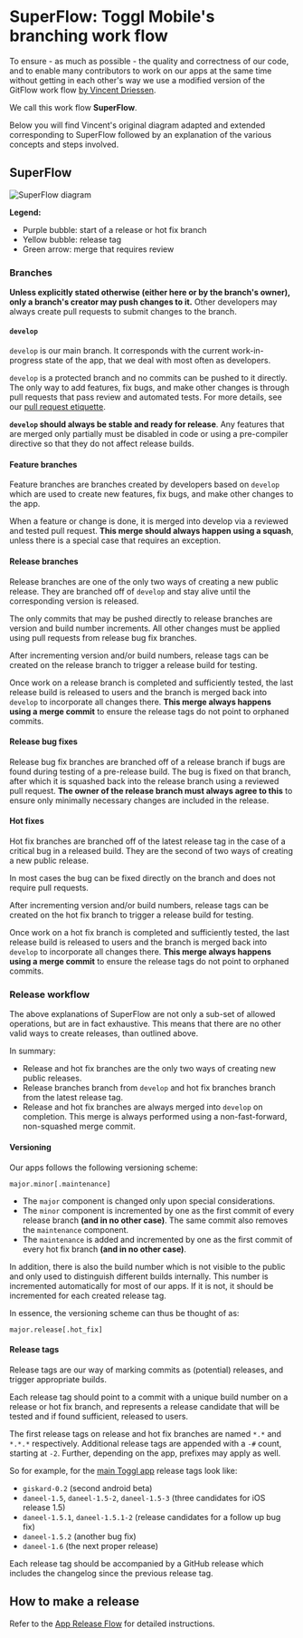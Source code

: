 # SuperFlow: Toggl Mobile's branching work flow

To ensure - as much as possible - the quality and correctness of our code, and to enable many contributors to work on our apps at the same time without getting in each other's way we use a modified version of the GitFlow work flow [by Vincent Driessen](http://nvie.com/posts/a-successful-git-branching-model/ "Original Blog post 'A successful Git branching model' by Vincent Driessen").

We call this work flow **SuperFlow**.

Below you will find Vincent's original diagram adapted and extended corresponding to SuperFlow followed by an explanation of the various concepts and steps involved.

## SuperFlow

![SuperFlow diagram](https://github.com/toggl/mobile-docs/blob/develop/images/superflow.png)

**Legend:**
- Purple bubble: start of a release or hot fix branch
- Yellow bubble: release tag
- Green arrow: merge that requires review

### Branches

**Unless explicitly stated otherwise (either here or by the branch's owner), only a branch's creator may push changes to it.** Other developers may always create pull requests to submit changes to the branch.

#### `develop`

`develop` is our main branch. It corresponds with the current work-in-progress state of the app, that we deal with most often as developers.

`develop` is a protected branch and no commits can be pushed to it directly. The only way to add features, fix bugs, and make other changes is through pull requests that pass review and automated tests. For more details, see our [pull request etiquette](https://github.com/toggl/mobile-docs/blob/develop/pull-request-etiquette.md "Pull Request Etiquette").

**`develop` should always be stable and ready for release**. Any features that are merged only partially must be disabled in code or using a pre-compiler directive so that they do not affect release builds.

#### Feature branches

Feature branches are branches created by developers based on `develop` which are used to create new features, fix bugs, and make other changes to the app.

When a feature or change is done, it is merged into develop via a reviewed and tested pull request. **This merge should always happen using a squash**, unless there is a special case that requires an exception.

#### Release branches

Release branches are one of the only two ways of creating a new public release. They are branched off of `develop` and stay alive until the corresponding version is released.

The only commits that may be pushed directly to release branches are version and build number increments. All other changes must be applied using pull requests from release bug fix branches.

After incrementing version and/or build numbers, release tags can be created on the release branch to trigger a release build for testing.

Once work on a release branch is completed and sufficiently tested, the last release build is released to users and the branch is merged back into `develop` to incorporate all changes there. **This merge always happens using a merge commit** to ensure the release tags do not point to orphaned commits.

#### Release bug fixes

Release bug fix branches are branched off of a release branch if bugs are found during testing of a pre-release build. The bug is fixed on that branch, after which it is squashed back into the release branch using a reviewed pull request. **The owner of the release branch must always agree to this** to ensure only minimally necessary changes are included in the release.

#### Hot fixes

Hot fix branches are branched off of the latest release tag in the case of a critical bug in a released build. They are the second of two ways of creating a new public release.

In most cases the bug can be fixed directly on the branch and does not require pull requests.

After incrementing version and/or build numbers, release tags can be created on the hot fix branch to trigger a release build for testing.

Once work on a hot fix branch is completed and sufficiently tested, the last release build is released to users and the branch is merged back into `develop` to incorporate all changes there. **This merge always happens using a merge commit** to ensure the release tags do not point to orphaned commits.

### Release workflow

The above explanations of SuperFlow are not only a sub-set of allowed operations, but are in fact exhaustive. This means that there are no other valid ways to create releases, than outlined above.

In summary:
- Release and hot fix branches are the only two ways of creating new public releases.
- Release branches branch from `develop` and hot fix branches branch from the latest release tag.
- Release and hot fix branches are always merged into `develop` on completion. This merge is always performed using a non-fast-forward, non-squashed merge commit.

#### Versioning

Our apps follows the following versioning scheme:

    major.minor[.maintenance]

- The `major` component is changed only upon special considerations.
- The `minor` component is incremented by one as the first commit of every release branch **(and in no other case)**. The same commit also removes the `maintenance` component.
- The `maintenance` is added and incremented by one as the first commit of every hot fix branch **(and in no other case)**.

In addition, there is also the build number which is not visible to the public and only used to distinguish different builds internally. This number is incremented automatically for most of our apps. If it is not, it should be incremented for each created release tag.

In essence, the versioning scheme can thus be thought of as:

    major.release[.hot_fix]

#### Release tags

Release tags are our way of marking commits as (potential) releases, and trigger appropriate builds.

Each release tag should point to a commit with a unique build number on a release or hot fix branch, and represents a release candidate that will be tested and if found sufficient, released to users.

The first release tags on release and hot fix branches are named `*.*` and `*.*.*` respectively. Additional release tags are appended with a `-#` count, starting at `-2`. Further, depending on the app, prefixes may apply as well.

So for example, for the [main Toggl app](https://github.com/toggl/mobileapp) release tags look like:

- `giskard-0.2` (second android beta)
- `daneel-1.5`, `daneel-1.5-2`, `daneel-1.5-3` (three candidates for iOS release 1.5)
- `daneel-1.5.1`, `daneel-1.5.1-2` (release candidates for a follow up bug fix)
- `daneel-1.5.2` (another bug fix)
- `daneel-1.6` (the next proper release)

Each release tag should be accompanied by a GitHub release which includes the changelog since the previous release tag.


## How to make a release

Refer to the [App Release Flow](https://github.com/toggl/mobile-docs/blob/develop/release-flow.md) for detailed instructions.
